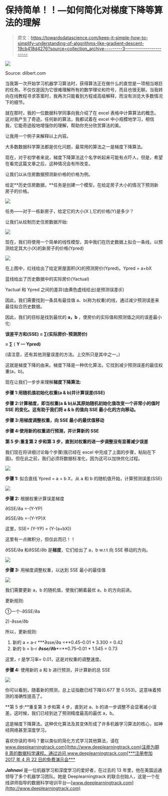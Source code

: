 # 保持简单！！—如何简化对梯度下降等算法的理解

> 原文：<https://towardsdatascience.com/keep-it-simple-how-to-simplify-understanding-of-algorithms-like-gradient-descent-19cb418d4276?source=collection_archive---------3----------------------->

![](img/acdfec797114dae218db6c4fb97982a1.png)

Source: dilbert.com

当我第一次开始学习机器学习算法时，获得算法正在做什么的直觉是一项相当艰巨的任务。不仅仅是因为它很难理解所有的数学理论和符号，而且也很无聊。当我转向在线教程寻求答案时，我再次只能看到方程或高级解释，而没有浏览大多数情况下的细节。

就在那时，我的一位数据科学同事向我介绍了在 excel 表格中计算算法的概念。这对我产生了奇迹。任何新的算法，我都试着在 excel 中小规模地学习，相信我，它能奇迹般地增强你的理解，帮助你充分欣赏算法的美。

让我用一个例子来解释以上内容。

大多数数据科学算法都是优化问题，最常用的算法之一是梯度下降算法。

现在，对于初学者来说，梯度下降算法这个名字听起来可能有点吓人，但是，希望在看完这篇文章之后，这种情况会有所改变。

让我们以从住房数据预测新价格的价格为例。

给定**历史住房数据，**任务是创建一个模型，在给定房子大小的情况下预测新房子的价格。

![](img/5cfaa45d46e40b881d78b29f62be3571.png)

任务——对于一栋新房子，给定它的大小(X ),它的价格(Y)是多少？

让我们从绘制历史住房数据开始:

![](img/bfee15f1e35001cc5c288794c22cc6f2.png)

现在，我们将使用一个简单的线性模型，其中我们在历史数据上拟合一条线，以预测给定其大小(X)的新房子的价格(Ypred)

![](img/8fe0a679f46b3b4a9f56875cbb4446b0.png)

在上图中，红线给出了给定房屋面积(X)的预测房价(Ypred)。Ypred = a+bX

蓝线给出了历史数据中的实际房价(Yactual)

Yactual 和 Ypred 之间的差异(由黄色虚线给出)是预测误差(E)

因此，我们需要找到一条具有最佳值 a、b(称为权重)的线，通过减少预测误差来最佳拟合历史数据。

因此，我们的目标是找到最优的 **a，b** ，使房价的实际值和预测值之间的误差最小化:

**误差平方和(SSE) = ∑(实际房价-预测房价)**

**= ∑** ( **Y — Ypred)**

(请注意，还有其他测量误差的方法。上交所只是其中之一。)

这就是梯度下降的由来。梯度下降是一种优化算法，它找到减少预测误差的最佳权重(a，b)。

现在让我们一步步来理解**梯度下降算法:**

**步骤 1:用随机值初始化权重(a & b)并计算误差(SSE)**

**步骤 2:计算梯度，即当权重(a & b)从其原始随机初始化值改变一个非常小的值时 SSE 的变化。这有助于我们将 a & b 的值向 SSE 最小化的方向移动。**

**步骤 3:用梯度调整权重，向 SSE 最小的最优值移动**

**步骤 4:使用新的权重进行预测，并计算新的 SSE**

**第 5 步:重复第 2 步和第 3 步，直到对权重的进一步调整没有显著减少误差**

我们现在将详细讨论每个步骤(我已经在 excel 中完成了上面的步骤，粘贴在下面)。但在此之前，我们必须将数据标准化，因为这可以加快优化过程。

![](img/8d72159ba352bb177226a7f01b1744d2.png)

**步骤 1:** 拟合直线 Ypred = a + b X，从 a 和 b 的随机值开始，计算预测误差(SSE)

![](img/e8c3d7867b14615d45a3212e3335b30f.png)

**步骤 2:** 根据权重计算误差梯度

∂SSE/∂a =-(Y-YP)

∂SSE/∂b =-(Y-YP)X

这里，SSE= (Y-YP) = (Y-(a+bX))

这里有一点微积分，但仅此而已！！

∂SSE/∂a 和∂SSE/∂b 是**梯度**，它们给出了 a，b w.r.t 向 SSE 移动的方向。

![](img/3da5e9b6bf2cbbf80e455bc955a6a119.png)

**步骤 3:** 用梯度调整权重，以达到 SSE 最小的最佳值

![](img/03a36091d800af8f70d415b9ed294339.png)

我们需要更新 a，b 的随机值，使我们朝着最优 a，b 的方向前进。

更新规则:

①一个-∂SSE/∂a

2)-∂sse/∂b

所以，更新规则:

1.  新的 a = a-r ***∂sse/∂a =**0.45–0.01 * 3.300 = 0.42
2.  新的 b = b-r ***∂sse/∂b****=**0.75–0.01 * 1.545 = 0.73

这里，r 是学习率= 0.01，这是对权重的调整速度。

**步骤 4:** 使用新的 a 和 b 进行预测，并计算新的总 SSE

![](img/57ded9103b5407c45013c96030a34f8a.png)

你可以看到，随着新的预测，总上证指数已经下降(0.677 至 0.553)。这意味着预测的准确性提高了。

**第 5 步:**重复第 3 步和第 4 步，直到对 a、b 的进一步调整不会显著减小误差。这时候，我们已经到达了预测精度最高的最优 a，b。

这是梯度下降算法。这种优化算法及其变体形成了许多机器学习算法的核心，如神经网络甚至深度学习。

喜欢你读的书吗？要以类似的简化方式学习其他算法，请在[www.deeplearningtrack.com](http://www.deeplearningtrack.com)注册为期 8 周的数据科学课程。通过访问 www.deeplearningtrack.com[***注册参加 2017 年 4 月 22 日的免费演示会***](http://www.deeplearningtrack.com)

***Jahnavi*** 是一位机器学习和深度学习的爱好者，在过去的 13 年里，他在美国运通领导了多个机器学习团队。她是 Deeplearningtrack 的联合创始人，这是一个在线讲师指导的数据科学培训平台—[www.deeplearningtrack.com](http://www.deeplearningtrack.com)